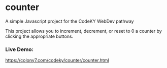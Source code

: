 # counter
A simple Javascript project for the CodeKY WebDev pathway

This project allows you to increment, decrement, or reset to 0 a counter by clicking the appropriate buttons.

### Live Demo:
https://colony7.com/codeky/counter/counter.html
